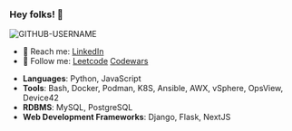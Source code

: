 ### Hey folks! 👋

<!--
**GaspardLeMarque/GaspardLeMarque** is a ✨ _special_ ✨ repository because its `README.md` (this file) appears on your GitHub profile.

Here are some ideas to get you started:

- 🔭 I’m currently working on ...
- 🌱 I’m currently learning ...
- 👯 I’m looking to collaborate on ...
- 🤔 I’m looking for help with ...
- 💬 Ask me about ...
- 📫 How to reach me: ...
- 😄 Pronouns: ...
- ⚡ Fun fact: ...
-->

<p> <img src="https://komarev.com/ghpvc/?username=GaspardLeMarque&label=Profile%20views&color=brightgreen&style=plastic" alt="GITHUB-USERNAME" /> </p>

- :incoming_envelope: Reach me: [LinkedIn](https://www.linkedin.com/in/glenn-ushakov/)
- :loudspeaker: Follow me: [Leetcode](https://leetcode.com/GaspardLeMarque/) [Codewars](https://www.codewars.com/users/GaspardLeMarque)  
<ul>
  <li><b>Languages</b>: Python, JavaScript</li>
  <li><b>Tools</b>: Bash, Docker, Podman, K8S, Ansible, AWX, vSphere, OpsView, Device42</li>
  <li><b>RDBMS</b>: MySQL, PostgreSQL</li>
  <li><b>Web Development Frameworks</b>: Django, Flask, NextJS</li> 
</ul> 

